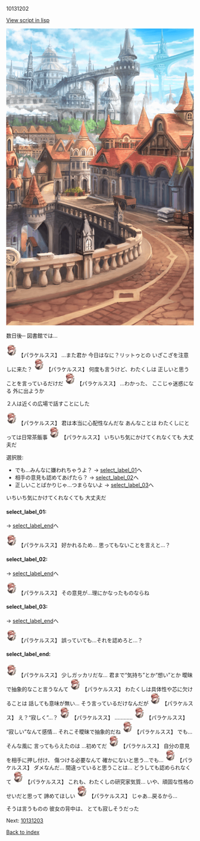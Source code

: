 10131202

[View script in lisp](../scripts/10131202.txt)

![town.png](../images/backgrounds/town.png)

数日後─
図書館では…

<img src="../images/units/101311.png" alt="101311.png" height="34"/>
【パラケルスス】
…また君か
今日はなに？リットゥとの
いざこざを注意しに来た？

<img src="../images/units/101311.png" alt="101311.png" height="34"/>
【パラケルスス】
何度も言うけど、わたくしは
正しいと思うことを言っているだけだ

<img src="../images/units/101311.png" alt="101311.png" height="34"/>
【パラケルスス】
…わかった、
ここじゃ迷惑になる
外に出ようか

２人は近くの広場で話すことにした

<img src="../images/units/101311.png" alt="101311.png" height="34"/>
【パラケルスス】
君は本当に心配性なんだな
あんなことは
わたくしにとっては日常茶飯事

<img src="../images/units/101311.png" alt="101311.png" height="34"/>
【パラケルスス】
いちいち気にかけてくれなくても
大丈夫だ

選択肢:
- でも…みんなに嫌われちゃうよ？ → [select_label_01](#select_label_01)へ
- 相手の意見も認めてあげたら？ → [select_label_02](#select_label_02)へ
- 正しいことばかりじゃ…つまらないよ → [select_label_03](#select_label_03)へ

いちいち気にかけてくれなくても
大丈夫だ

#### select_label_01:
 → [select_label_end](#select_label_end)へ

<img src="../images/units/101311.png" alt="101311.png" height="34"/>
【パラケルスス】
好かれるため…
思ってもないことを言えと…？

#### select_label_02:
 → [select_label_end](#select_label_end)へ

<img src="../images/units/101311.png" alt="101311.png" height="34"/>
【パラケルスス】
その意見が…理にかなったものならね

#### select_label_03:
 → [select_label_end](#select_label_end)へ

<img src="../images/units/101311.png" alt="101311.png" height="34"/>
【パラケルスス】
誤っていても…それを認めろと…？

#### select_label_end:

<img src="../images/units/101311.png" alt="101311.png" height="34"/>
【パラケルスス】
少しガッカリだな…
君まで“気持ち”とか“想い”とか
曖昧で抽象的なこと言うなんて

<img src="../images/units/101311.png" alt="101311.png" height="34"/>
【パラケルスス】
わたくしは具体性や芯に欠けることは
話しても意味が無い…
そう言っているだけなんだが

<img src="../images/units/101311.png" alt="101311.png" height="34"/>
【パラケルスス】
え？“寂しく”…？

<img src="../images/units/101311.png" alt="101311.png" height="34"/>
【パラケルスス】
…………

<img src="../images/units/101311.png" alt="101311.png" height="34"/>
【パラケルスス】
“寂しい”なんて感情…
それこそ曖昧で抽象的だね

<img src="../images/units/101311.png" alt="101311.png" height="34"/>
【パラケルスス】
でも…そんな風に
言ってもらえたのは
…初めてだ

<img src="../images/units/101311.png" alt="101311.png" height="34"/>
【パラケルスス】
自分の意見を相手に押し付け、
傷つける必要なんて
確かにないと思う…でも…

<img src="../images/units/101311.png" alt="101311.png" height="34"/>
【パラケルスス】
ダメなんだ…
間違っていると思うことは…
どうしても認められなくて

<img src="../images/units/101311.png" alt="101311.png" height="34"/>
【パラケルスス】
これも、わたくしの研究家気質…
いや、頑固な性格のせいだと思って
諦めてほしい

<img src="../images/units/101311.png" alt="101311.png" height="34"/>
【パラケルスス】
じゃあ…戻るから…

そうは言うものの
彼女の背中は、
とても寂しそうだった

Next: [10131203](10131203.md)

[Back to index](index.md)
